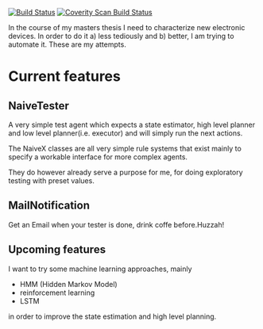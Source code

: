 [![Build Status](https://travis-ci.org/wojcech/autotester.svg?branch=master)](https://travis-ci.org/wojcech/autotester)
[![Coverity Scan Build Status](https://scan.coverity.com/projects/10104/badge.svg)](https://scan.coverity.com/projects/wojcech-autotester)

In the course of my masters thesis I need to characterize new electronic devices.
In order to do it a) less tediously and b) better, I am trying to automate it.
These are my attempts.


# Current features

## NaiveTester

A very simple test agent which expects a state estimator, high level planner and low level planner(i.e. executor) and will
simply run the next actions.

The NaiveX classes are all very simple rule systems that exist mainly to specify a workable interface for more complex agents.

They do however already serve a purpose for me, for doing exploratory testing with preset values.



## MailNotification

Get an Email when your tester is done, drink coffe before.Huzzah!


## Upcoming features

I want to try some machine learning approaches, mainly

* HMM (Hidden Markov Model)
* reinforcement learning
* LSTM

in order to improve the  state estimation and high level planning.

